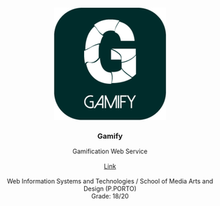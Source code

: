 <p align="center">
  <img src="https://github.com/joaorafaelsantos/Gamify/blob/master/logo.png?raw=true" width=256 height=256>

  <h3 align="center"><b>Gamify</b></h3>

  <p align="center">
    Gamification Web Service
    <br>
    <br>
    <a href="http://trabalhos.esmad.ipp.pt:8080/Gamify/">Link</a>
    <br>
    <br>
    Web Information Systems and Technologies / School of Media Arts and Design (P.PORTO)
    <br>
    Grade: 18/20
    <br>
  </p>
</p>
